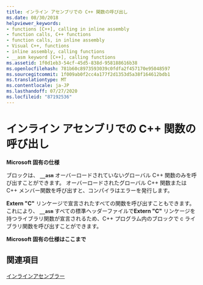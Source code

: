 ```yaml
---
title: インライン アセンブリでの C++ 関数の呼び出し
ms.date: 08/30/2018
helpviewer_keywords:
- functions [C++], calling in inline assembly
- function calls, C++ functions
- function calls, in inline assembly
- Visual C++, functions
- inline assembly, calling functions
- __asm keyword [C++], calling functions
ms.assetid: 1f0d1eb3-54cf-45d5-838d-958188616b38
ms.openlocfilehash: 781b60c8973593039c0fdfa2f457170e95048597
ms.sourcegitcommit: 1f009ab0f2cc4a177f2d1353d5a38f164612bdb1
ms.translationtype: MT
ms.contentlocale: ja-JP
ms.lasthandoff: 07/27/2020
ms.locfileid: "87192536"
---
```

# <a name="calling-c-functions-in-inline-assembly"></a>インライン アセンブリでの C++ 関数の呼び出し

**Microsoft 固有の仕様**

ブロックは、 **`__asm`** オーバーロードされていないグローバル C++ 関数のみを呼び出すことができます。 オーバーロードされたグローバル C++ 関数または C++ メンバー関数を呼び出すと、コンパイラはエラーを発行します。

**Extern "C"** リンケージで宣言されたすべての関数を呼び出すこともできます。 これにより、 **`__asm`** すべての標準ヘッダーファイルで**Extern "C"** リンケージを持つライブラリ関数が宣言されるため、C++ プログラム内のブロックで c ライブラリ関数を呼び出すことができます。

**Microsoft 固有の仕様はここまで**

## <a name="see-also"></a>関連項目

[インラインアセンブラー](../../assembler/inline/inline-assembler.md)<br/>
